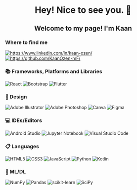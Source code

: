 <h1 align="center"> Hey! Nice to see you. 👋 </h1>
<h2 align="center"> Welcome to my page!
 I'm Kaan 
</h2>


<h3 align="left">Where to find me</h3>
<p align="left">
<a href="https://linkedin.com/in/in/kaan-ozen/" target="blank"><img align="center" src="https://img.shields.io/badge/LinkedIn-0077B5?style=for-the-badge&logo=linkedin&logoColor=white" alt="https://www.linkedin.com/in/kaan-ozen/"/></a>
 <a href="https://github.com/KaanOzen-mF/" target="blank"><img align="center" src="https://img.shields.io/badge/GitHub-100000?style=for-the-badge&logo=github&logoColor=white" alt="https://github.com/KaanOzen-mF/"/></a>
</p>

<h3 align="left">📚 Frameworks, Platforms and Libraries</h3>
<p>
<img src="https://img.shields.io/badge/react-%2320232a.svg?style=for-the-badge&logo=react&logoColor=%2361DAFB" alt="React">  
<img src="https://img.shields.io/badge/bootstrap-%23563D7C.svg?style=for-the-badge&logo=bootstrap&logoColor=white" alt="Bootstrap">  
<img src="https://img.shields.io/badge/Flutter-%2302569B.svg?style=for-the-badge&logo=Flutter&logoColor=white" alt="Flutter">  
</p>


<h3 align="left">🎨 Design</h3>
<p>
<img src="https://img.shields.io/badge/adobe%20illustrator-%23FF9A00.svg?style=for-the-badge&logo=adobe%20illustrator&logoColor=white" alt="Adobe Illustrator">  
<img src="https://img.shields.io/badge/adobe%20photoshop-%2331A8FF.svg?style=for-the-badge&logo=adobe%20photoshop&logoColor=white" alt="Adobe Photoshop">  
<img src="https://img.shields.io/badge/Canva-%2300C4CC.svg?style=for-the-badge&logo=Canva&logoColor=white" alt="Canva">  
<img src="https://img.shields.io/badge/figma-%23F24E1E.svg?style=for-the-badge&logo=figma&logoColor=white" alt="Figma">  
</p>

<h3 align="left">💻 IDEs/Editors</h3>
<p>
<img src="https://img.shields.io/badge/Android%20Studio-3DDC84.svg?style=for-the-badge&logo=android-studio&logoColor=white" alt="Android Studio">  
<img src="https://img.shields.io/badge/jupyter-%23FA0F00.svg?style=for-the-badge&logo=jupyter&logoColor=white" alt="Jupyter Notebook">  
<img src="https://img.shields.io/badge/Visual%20Studio%20Code-0078d7.svg?style=for-the-badge&logo=visual-studio-code&logoColor=white" alt="Visual Studio Code">  
</p>

<h3 align="left">📋 Languages</h3>
<p>
<img src="https://img.shields.io/badge/html5-%23E34F26.svg?style=for-the-badge&logo=html5&logoColor=white" alt="HTML5">  
<img src="https://img.shields.io/badge/css3-%231572B6.svg?style=for-the-badge&logo=css3&logoColor=white" alt="CSS3">  
<img src="https://img.shields.io/badge/javascript-%23323330.svg?style=for-the-badge&logo=javascript&logoColor=%23F7DF1E" alt="JavaScript">
<img src="https://img.shields.io/badge/python-3670A0?style=for-the-badge&logo=python&logoColor=ffdd54" alt="Python">  
<img src="https://img.shields.io/badge/kotlin-%230095D5.svg?style=for-the-badge&logo=kotlin&logoColor=white" alt="Kotlin">  
</p>

 <h3 align="left"> 🍗 ML/DL</h3>
<p>
<img src="https://img.shields.io/badge/numpy-%23013243.svg?style=for-the-badge&logo=numpy&logoColor=white" alt="NumPy">  
<img src="https://img.shields.io/badge/pandas-%23150458.svg?style=for-the-badge&logo=pandas&logoColor=white" alt="Pandas">  
<img src="https://img.shields.io/badge/scikit--learn-%23F7931E.svg?style=for-the-badge&logo=scikit-learn&logoColor=white" alt="scikit-learn">
<img src="https://img.shields.io/badge/SciPy-%230C55A5.svg?style=for-the-badge&logo=scipy&logoColor=%white" alt="SciPy">   
 

